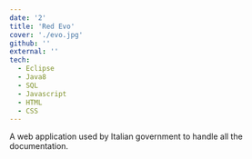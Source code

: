 ```yaml
---
date: '2'
title: 'Red Evo'
cover: './evo.jpg'
github: ''
external: ''
tech:
  - Eclipse
  - Java8
  - SQL
  - Javascript
  - HTML
  - CSS
---
```


A web application used by Italian government to handle all the documentation.
